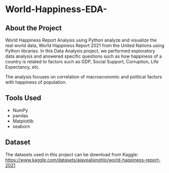 # World-Happiness-EDA-

## About the Project
World Happiness Report Analysis using Python analyze and visualize the real world data, World Happiness Report 2021 from the United Nations using Python libraries. In this Data Analysis project, we performed exploratory data analysis and answered specific questions such as how happiness of a country is related to factors such as GDP, Social Support, Corruption, Life Expectancy, etc.

The analysis focuses on correlation of macroeconomic and political factors with happiness of population.

## Tools Used
- NumPy
- pandas
- Matplotlib
- seaborn

## Dataset
The datasets used in this project can be download from Kaggle:  
https://www.kaggle.com/datasets/ajaypalsinghlo/world-happiness-report-2021
